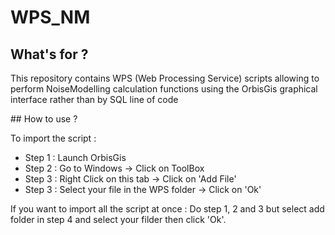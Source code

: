 # WPS_NM

## What's for ?

This repository contains WPS (Web Processing Service) scripts allowing to perform NoiseModelling calculation functions using the OrbisGis graphical interface rather than by SQL line of code

## How to use ?

To import the script :

 - Step 1 : Launch OrbisGis
 - Step 2 : Go to Windows -> Click on ToolBox
 - Step 3 : Right Click on this tab -> Click on 'Add File'
 - Step 3 : Select your file in the WPS folder -> Click on 'Ok'

If you want to import all the script at once : Do step 1, 2 and 3 but select add folder in step 4 and select your filder then click 'Ok'.